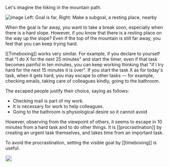 

Let's imagine the hiking in the mountain path.

![image](https://gyazo.com/ecbb06a79da7bac43fee8fc6c1527bfb/thumb/1000)
Left: Goal is far, Right: Make a subgoal, a resting place, nearby

When the goal is far away, you want to take a break soon, especially when there is a hard slope. However, if you know that there is a resting place on the way up the slope? Even if the top of the mountain is still far away, you feel that you can keep trying hard.

[[Timeboxing]] works very similar. For example, if you declare to yourself that "I do X for the next 25 minutes" and start the timer, even if that task becomes painful in ten minutes, you can keep working thinking that "if I try hard for the next 15 minutes it is over". If you start the task X as for today's task, when it gets hard, you may escape to other tasks — for example, checking emails, taking care of colleagues kindly, going to the bathroom.

The escaped people justify their choice, saying as follows:

- Checking mail is part of my work.
- It is necessary for work to help colleagues.
- Going to the bathroom is physiological desire so it cannot avoid

However, observing from the viewpoint of others, it seems to escape in 10 minutes from a hard task and to do other things. It is [[procrastination]] by creating an urgent task themselves, and takes time from an important task.

To avoid the procrastination, setting the visible goal by [[timeboxing]] is useful.


<img src='https://scrapbox.io/api/pages/nishio/en/icon' alt='en.icon' height="19.5"/>